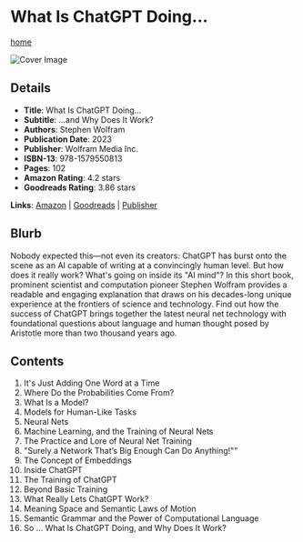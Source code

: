 # What Is ChatGPT Doing...

[home](../)

![Cover Image](what-is-chatgpt-doing....jpeg)

## Details

* **Title**: What Is ChatGPT Doing...
* **Subtitle**: ...and Why Does It Work?
* **Authors**: Stephen Wolfram
* **Publication Date**: 2023
* **Publisher**: Wolfram Media Inc.
* **ISBN-13**: 978-1579550813
* **Pages**: 102
* **Amazon Rating**: 4.2 stars
* **Goodreads Rating**: 3.86 stars


**Links**: [Amazon](https://a.co/d/79xVzR5) |
[Goodreads](https://www.goodreads.com/book/show/123451665-what-is-chatgpt-doing-and-why-does-it-work) |
[Publisher](https://writings.stephenwolfram.com/2023/02/what-is-chatgpt-doing-and-why-does-it-work/)

## Blurb

Nobody expected this—not even its creators: ChatGPT has burst onto the scene as an AI capable of writing at a convincingly human level. But how does it really work? What's going on inside its "AI mind"? In this short book, prominent scientist and computation pioneer Stephen Wolfram provides a readable and engaging explanation that draws on his decades-long unique experience at the frontiers of science and technology. Find out how the success of ChatGPT brings together the latest neural net technology with foundational questions about language and human thought posed by Aristotle more than two thousand years ago.

## Contents

1. It's Just Adding One Word at a Time
2. Where Do the Probabilities Come From?
3. What Is a Model?
4. Models for Human-Like Tasks
5. Neural Nets
6. Machine Learning, and the Training of Neural Nets
7. The Practice and Lore of Neural Net Training
8. "Surely a Network That’s Big Enough Can Do Anything!""
9. The Concept of Embeddings
10. Inside ChatGPT
11. The Training of ChatGPT
12. Beyond Basic Training
13. What Really Lets ChatGPT Work?
14. Meaning Space and Semantic Laws of Motion
15. Semantic Grammar and the Power of Computational Language
16. So ... What Is ChatGPT Doing, and Why Does It Work?
